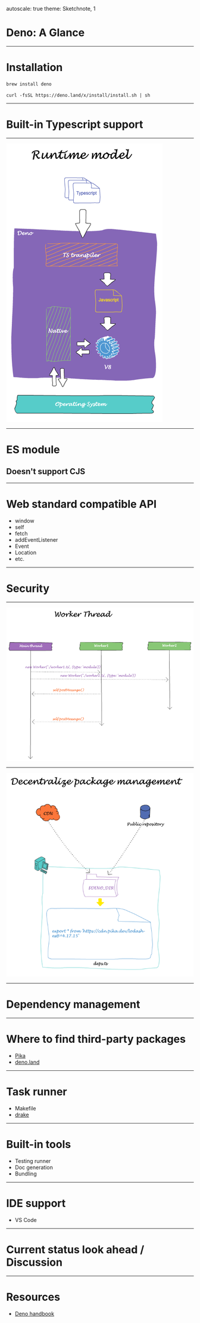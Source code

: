 autoscale: true
theme: Sketchnote, 1

# Deno: A Glance

---

# Installation

```shell
brew install deno
```

```shell
curl -fsSL https://deno.land/x/install/install.sh | sh
```

---

# Built-in Typescript support

---

![inline](./runtime-model.png)

---

# ES module

## Doesn't support CJS

---

# Web standard compatible API

* window
* self
* fetch
* addEventListener
* Event
* Location
* etc.

---

# Security

---

![inline](./worker-thread.png)

---

![inline](./package-management-model.png)

---

# Dependency management

---

# Where to find third-party packages

* [Pika](https://www.pika.dev/search)
* [deno.land](https://deno.land/x/)

---

# Task runner

* Makefile
* [drake](https://deno.land/x/drake/)

---

# Built-in tools

* Testing runner
* Doc generation
* Bundling

---

# IDE support

* VS Code

---

# Current status look ahead / Discussion

---

# Resources

* [Deno handbook](https://www.freecodecamp.org/news/the-deno-handbook/)
